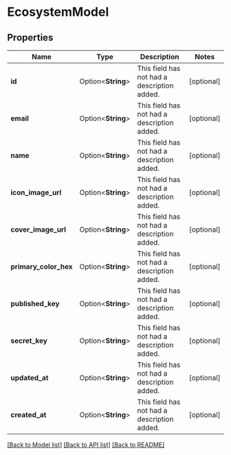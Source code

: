 # EcosystemModel

## Properties

Name | Type | Description | Notes
------------ | ------------- | ------------- | -------------
**id** | Option<**String**> | This field has not had a description added. | [optional]
**email** | Option<**String**> | This field has not had a description added. | [optional]
**name** | Option<**String**> | This field has not had a description added. | [optional]
**icon_image_url** | Option<**String**> | This field has not had a description added. | [optional]
**cover_image_url** | Option<**String**> | This field has not had a description added. | [optional]
**primary_color_hex** | Option<**String**> | This field has not had a description added. | [optional]
**published_key** | Option<**String**> | This field has not had a description added. | [optional]
**secret_key** | Option<**String**> | This field has not had a description added. | [optional]
**updated_at** | Option<**String**> | This field has not had a description added. | [optional]
**created_at** | Option<**String**> | This field has not had a description added. | [optional]

[[Back to Model list]](../README.md#documentation-for-models) [[Back to API list]](../README.md#documentation-for-api-endpoints) [[Back to README]](../README.md)


